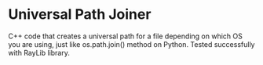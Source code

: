# Universal Path Joiner
C++ code that creates a universal path for a file depending on which OS you are using, just like os.path.join() method on Python.
Tested successfully with RayLib library.

